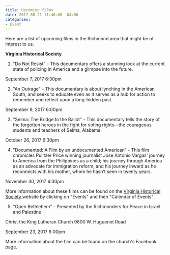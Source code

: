 ```yaml
---
title: Upcoming films
date: 2017-08-21 11:40:00 -04:00
categories:
- Event
---
```


Here are a list of upcoming films in the Richmond area that might be of interest to us.

**Virginia Historical Society**

1. "Do Not Resist" - This documentary offers a stunning look at the current state of policing in America and a glimpse into the future. 

September 7, 2017 6:30pm

2. "An Outrage" - This documentary is about lynching in the American South, and seeks to educate even as it serves as a hub for action to remember and reflect upon a long-hidden past.

September 9, 2017 6:00pm

3. "Selma: The Bridge to the Ballot" - This documentary tells the story of the forgotten heroes in the fight for voting rights—the courageous students and teachers of Selma, Alabama.

October 26, 2017 6:30pm

4. "Documented: A Film by an undocumented American" - This film chronicles Pulitzer Price winning journalist Jose Antonio Vargas' journey to America from the Philippines as a child; his journey through America as an advocate for immigration reform; and his journey inward as he reconnects with his mother, whom he hasn’t seen in twenty years. 

November 30, 2017 6:30pm

More information about these films can be found on the [Virginia Historical Society ](http://vahistorical.org)website by clicking on "Events" and then "Calendar of Events"

5. "Open Bethlehem" - Presented by the Richmonders for Peace in Israel and Palestine

Christ the King Lutheran Church 9800 W. Huguenot Road

September 23, 2017 6:00pm

More information about the film can be found on the church's Facebook page.
